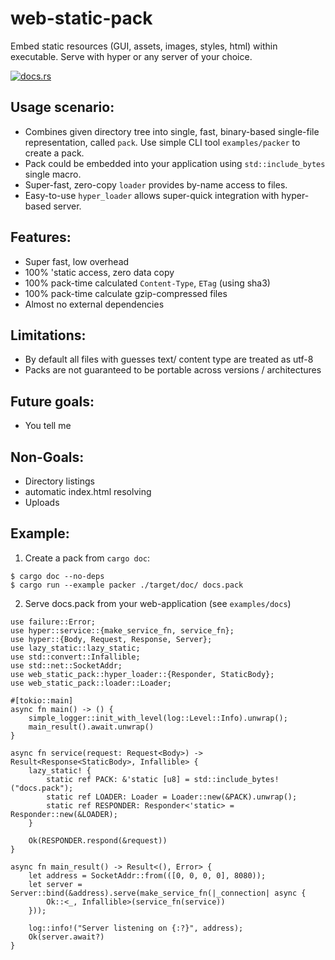 # web-static-pack
Embed static resources (GUI, assets, images, styles, html) within executable.
Serve with hyper or any server of your choice.

[![docs.rs](https://docs.rs/web-static-pack/badge.svg)](https://docs.rs/web-static-pack)
  
## Usage scenario:
- Combines given directory tree into single, fast, binary-based single-file representation, called `pack`. Use simple CLI tool `examples/packer` to create a pack.
- Pack could be embedded into your application using `std::include_bytes` single macro.
- Super-fast, zero-copy `loader` provides by-name access to files.
- Easy-to-use `hyper_loader` allows super-quick integration with hyper-based server.
  
## Features:
- Super fast, low overhead
- 100% 'static access, zero data copy
- 100% pack-time calculated `Content-Type`, `ETag` (using sha3)
- 100% pack-time calculate gzip-compressed files
- Almost no external dependencies

## Limitations:
- By default all files with guesses text/ content type are treated as utf-8
- Packs are not guaranteed to be portable across versions / architectures
  
## Future goals:
- You tell me
  
## Non-Goals:
- Directory listings
- automatic index.html resolving
- Uploads
  
## Example:
1. Create a pack from `cargo doc`:
```
$ cargo doc --no-deps
$ cargo run --example packer ./target/doc/ docs.pack
```
  
2. Serve docs.pack from your web-application (see `examples/docs`)
```
use failure::Error;
use hyper::service::{make_service_fn, service_fn};
use hyper::{Body, Request, Response, Server};
use lazy_static::lazy_static;
use std::convert::Infallible;
use std::net::SocketAddr;
use web_static_pack::hyper_loader::{Responder, StaticBody};
use web_static_pack::loader::Loader;
  
#[tokio::main]
async fn main() -> () {
    simple_logger::init_with_level(log::Level::Info).unwrap();
    main_result().await.unwrap()
}
  
async fn service(request: Request<Body>) -> Result<Response<StaticBody>, Infallible> {
    lazy_static! {
        static ref PACK: &'static [u8] = std::include_bytes!("docs.pack");
        static ref LOADER: Loader = Loader::new(&PACK).unwrap();
        static ref RESPONDER: Responder<'static> = Responder::new(&LOADER);
    }
    
    Ok(RESPONDER.respond(&request))
}
  
async fn main_result() -> Result<(), Error> {
    let address = SocketAddr::from(([0, 0, 0, 0], 8080));
    let server = Server::bind(&address).serve(make_service_fn(|_connection| async {
        Ok::<_, Infallible>(service_fn(service))
    }));
    
    log::info!("Server listening on {:?}", address);
    Ok(server.await?)
}
```